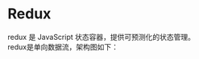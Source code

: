 # Redux
redux 是 JavaScript 状态容器，提供可预测化的状态管理。  
redux是单向数据流，架构图如下：  
<images src="images/redux.png"></images>